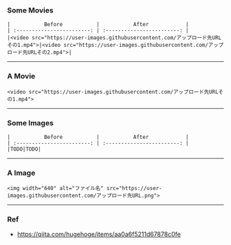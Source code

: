 ### Some Movies

```
|           Before           |           After            |
| :------------------------: | :------------------------: |
|<video src="https://user-images.githubusercontent.com/アップロード先URLその1.mp4">|<video src="https://user-images.githubusercontent.com/アップロード先URLその2.mp4">|
```

---

### A Movie

```
<video src="https://user-images.githubusercontent.com/アップロード先URLその1.mp4">
```

---

### Some Images

```
|           Before           |           After            |
| :------------------------: | :------------------------: |
|TODO|TODO|
```

---

### A Image

```
<img width="640" alt="ファイル名" src="https://user-images.githubusercontent.com/アップロード先URL.png">
```

---

### Ref

- https://qiita.com/hugehoge/items/aa0a6f5211d67878c0fe
